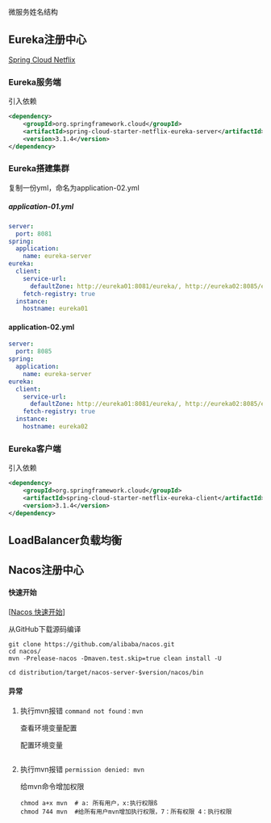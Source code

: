 微服务姓名结构





## Eureka注册中心

[Spring Cloud Netflix](https://docs.spring.io/spring-cloud-netflix/docs/current/reference/html/)

### Eureka服务端

引入依赖

```xml
<dependency>
    <groupId>org.springframework.cloud</groupId>
    <artifactId>spring-cloud-starter-netflix-eureka-server</artifactId>
    <version>3.1.4</version>
</dependency>
```

### Eureka搭建集群

复制一份yml，命名为application-02.yml

##### application-01.yml

```yaml
server:
  port: 8081
spring:
  application:
    name: eureka-server
eureka:
  client:
    service-url:
      defaultZone: http://eureka01:8081/eureka/, http://eureka02:8085/eureka/
    fetch-registry: true
  instance:
    hostname: eureka01
```

#### application-02.yml

```yaml
server:
  port: 8085
spring:
  application:
    name: eureka-server
eureka:
  client:
    service-url:
      defaultZone: http://eureka01:8081/eureka/, http://eureka02:8085/eureka/
    fetch-registry: true
  instance:
    hostname: eureka02
```





### Eureka客户端

引入依赖

```xml
<dependency>
    <groupId>org.springframework.cloud</groupId>
    <artifactId>spring-cloud-starter-netflix-eureka-client</artifactId>
    <version>3.1.4</version>
</dependency>
```





## LoadBalancer负载均衡



## Nacos注册中心

#### 快速开始

[[Nacos 快速开始](https://nacos.io/zh-cn/docs/v2/quickstart/quick-start.html)]

从GitHub下载源码编译

```shell
git clone https://github.com/alibaba/nacos.git
cd nacos/
mvn -Prelease-nacos -Dmaven.test.skip=true clean install -U  
 
cd distribution/target/nacos-server-$version/nacos/bin
```

#### 异常

1.   执行mvn报错 `command not found：mvn`

     查看环境变量配置

     配置环境变量

     ```shell
     
     ```

2.   执行mvn报错 `permission denied: mvn`

     给mvn命令增加权限

     ```shell
     chmod a+x mvn  # a: 所有用户，x:执行权限ß
     chmod 744 mvn  #给所有用户mvn增加执行权限，7：所有权限 4：执行权限
     ```

     

